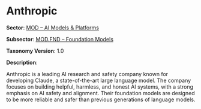 # Anthropic

**Sector**: [MOD – AI Models & Platforms](../taxonomy/mod.md)

**Subsector**: [MOD.FND – Foundation Models](../taxonomy/mod.fnd.md)

**Taxonomy Version**: 1.0

**Description**:

Anthropic is a leading AI research and safety company known for developing Claude, a state-of-the-art large language model. The company focuses on building helpful, harmless, and honest AI systems, with a strong emphasis on AI safety and alignment. Their foundation models are designed to be more reliable and safer than previous generations of language models. 

